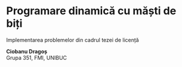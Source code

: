 # Programare dinamică cu măști de biți

Implementarea problemelor din cadrul tezei de licență

**Ciobanu Dragoș**  
Grupa 351, FMI, UNIBUC
